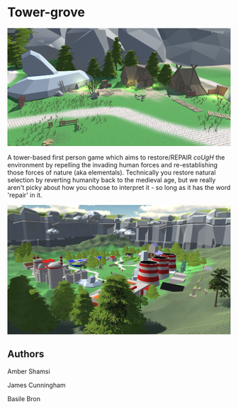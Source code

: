 # Tower-grove

![](img/README-d42e1ea1.png)

A tower-based first person game which aims to restore/REPAIR *coUgH* the environment by repelling the invading human forces and re-establishing those forces of nature (aka elementals). Technically you restore natural selection by reverting humanity back to the medieval age, but we really aren't picky about how you choose to interpret it - so long as it has the word 'repair' in it.

![](img/README-8b6452b5.png)

## Authors
Amber Shamsi

James Cunningham

Basile Bron
